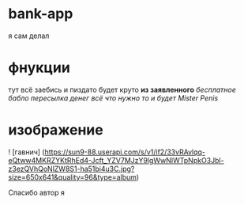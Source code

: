 # bank-app
я сам делал
# фнукции
тут всё заебись и пиздато будет круто
**из заявленного**
*бесплатное бабло*
*пересылка денег*
*всё что нужно то и будет*
*Mister Penis*

# изображение
! [гавнич] (https://sun9-88.userapi.com/s/v1/if2/33vRAvlqq-eQtww4MKRZYKtRhEd4-Jcft_YZV7MJzY9lgWwNIWTpNpkO3Jbl-z3ezQVhQoNlZW8S1-ha51bi4u3C.jpg?size=650x641&quality=96&type=album)


Спасибо автор я
